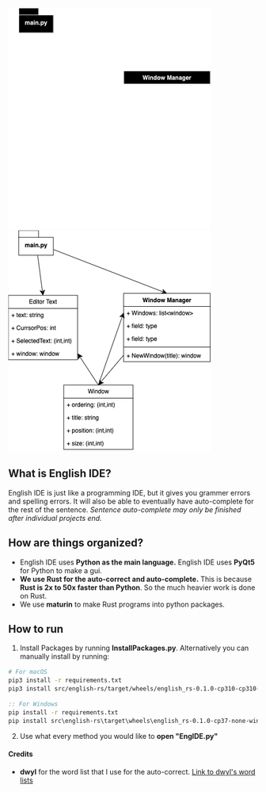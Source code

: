 ![classdiagram](https://raw.githubusercontent.com/jemrules/English-IDE/main/readmeAssets/classdiagram_dark.png#gh-dark-mode-only)
![classdiagram](https://raw.githubusercontent.com/jemrules/English-IDE/main/readmeAssets/classdiagram_light.png#gh-light-mode-only)
## What is English IDE?
English IDE is just like a programming IDE, but it gives you grammer errors and spelling errors. It will also be able to eventually have auto-complete for the rest of the sentence. *Sentence auto-complete may only be finished after individual projects end.*

## How are things organized?
- English IDE uses **Python as the main language.** English IDE uses **PyQt5** for Python to make a gui.
- **We use Rust for the auto-correct and auto-complete.** This is because **Rust is 2x to 50x faster than Python**. So the much heavier work is done on Rust.
- We use **maturin** to make Rust programs into python packages.

## How to run
1. Install Packages by running **InstallPackages.py**. Alternatively you can manually install by running:
```bash
# For macOS
pip3 install -r requirements.txt
pip3 install src/english-rs/target/wheels/english_rs-0.1.0-cp310-cp310-macosx_11_0_arm64.whl
```
```bat
:: For Windows
pip install -r requirements.txt
pip install src\english-rs\target\wheels\english_rs-0.1.0-cp37-none-win_amd64.whl
```
2. Use what every method you would like to **open "EngIDE.py"**


#### Credits
 - **dwyl** for the word list that I use for the auto-correct. [Link to dwyl's word lists](https://github.com/dwyl/english-words/tree/master)
